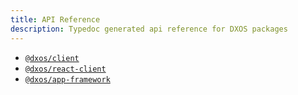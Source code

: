 ```yaml
---
title: API Reference
description: Typedoc generated api reference for DXOS packages
---
```


- [`@dxos/client`](https://github.com/dxos/dxos)
- [`@dxos/react-client`](https://github.com/dxos/dxos)
- [`@dxos/app-framework`](https://github.com/dxos/dxos)
